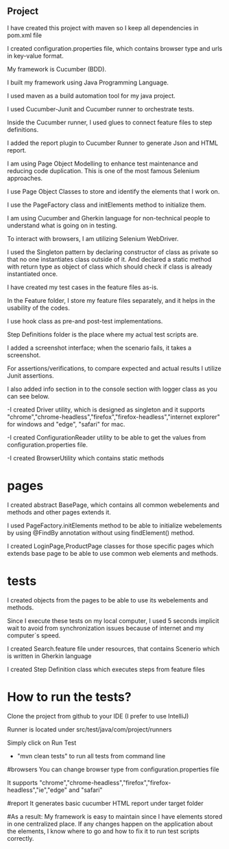 ## Project
I have created this project with maven so I keep all dependencies in pom.xml file

I created configuration.properties file, which contains browser type and urls in key-value format.

My framework is Cucumber (BDD).

I built my framework using Java Programming Language.

I used maven as a build automation tool for my java project.

I used Cucumber-Junit and Cucumber runner to orchestrate tests.

Inside the Cucumber runner, I used glues to connect feature files to step definitions.

I added the report plugin to Cucumber Runner to generate Json and HTML report.

I am using Page Object Modelling to enhance test maintenance and reducing code duplication. This is one of the most famous Selenium approaches.

I use Page Object Classes to store and identify the elements that I work on.

I use the PageFactory class and initElements method to initialize them.

I am using Cucumber and Gherkin language for non-technical people to understand what is going on in testing.

To interact with browsers, I am utilizing Selenium WebDriver.

I used the Singleton pattern by declaring constructor of class as private so that no one instantiates class outside of it. And declared a static method with return type as object of class which should check if class is already instantiated once.

I have created my test cases in the feature files as-is.

In the Feature folder, I store my feature files separately, and it helps in the usability of the codes.

I use hook class as pre-and post-test implementations.

Step Definitions folder is the place where my actual test scripts are.

I added a screenshot interface; when the scenario fails, it takes a screenshot.

For assertions/verifications, to compare expected and actual results I utilize Junit assertions.

I also added info section in to the console section with logger class as you can see below.

-I created Driver utility, which is designed as singleton and it supports "chrome","chrome-headless","firefox","firefox-headless","internet explorer" for windows and "edge", "safari" for mac.

-I created ConfigurationReader utility to be able to get the values from configuration.properties file.

-I created BrowserUtility which contains static methods

# pages
I created abstract BasePage, which contains all common webelements and methods and other pages extends it.

I used PageFactory.initElements method to be able to initialize webelements by using @FindBy annotation without using findElement() method.

I created LoginPage,ProductPage classes for those specific pages which extends base page to be able to use common web elements and methods.


# tests
I created objects from the pages to be able to use its webelements and methods.

Since I execute these tests on my local computer, I used 5 seconds implicit wait to avoid from synchronization issues because of internet and my computer`s speed.

I created Search.feature file under resources, that contains Scenerio which is written in Gherkin language

I created Step Definition class which executes steps from feature files

# How to run the tests?
Clone the project from github to your IDE (I prefer to use IntelliJ)

Runner is located under src/test/java/com/project/runners

Simply click on Run Test


- "mvn clean tests" to run all tests from command line

#browsers
You can change browser type from configuration.properties file

It supports "chrome","chrome-headless","firefox","firefox-headless","ie","edge" and "safari"

#report
It generates basic cucumber HTML report under target folder

#As a result:
My framework is easy to maintain since I have elements stored in one centralized place.
If any changes happen on the application about the elements,
I know where to go and how to fix it to run test scripts correctly.



